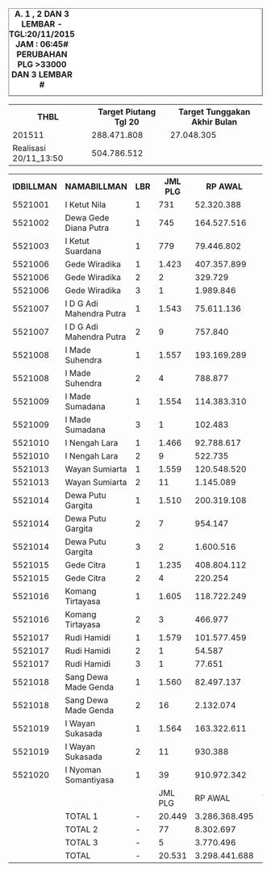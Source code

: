 <HTML>
<HEAD>
<META HTTP-EQUIV="Content-Type" CONTENT="text/html;charset=windows-1252">
<TITLE>MONITOR LEMBAR BILLMAN NOPEMBER 2015 - RAYON KLUNGKUNG</TITLE> 


</HEAD>
<BODY>
<TABLE BORDER=1 BGCOLOR=#ffffff CELLSPACING=0><FONT FACE="Segoe UI" COLOR=#000000><CAPTION><B>A. 1 , 2 DAN 3 LEMBAR  - TGL:20/11/2015 JAM : 06:45# PERUBAHAN PLG >33000 DAN 3 LEMBAR #</B></CAPTION></FONT>

<table><tbody><tr><th>THBL</th><th>Target Piutang Tgl 20</th><th>Target Tunggakan Akhir Bulan</th></tr><tr><td>201511</td><td>288.471.808</td><td>27.048.305</td></tr><tr><td>Realisasi 20/11_13:50</td><td>504.786.512</td><td> </td></tr></tbody></table>

<table><tbody><tr><th>IDBILLMAN</th><th>NAMABILLMAN</th><th>LBR</th><th> JML PLG </th><th> RP AWAL </th><th>TGL AKHIR</th><th>LBR</th><th> AKHIR PLG </th><th> AKHIR RP </th><th> - </th><th>LNS PLG</th><th>LNS RP</th><th>% LBR</th><th>% RP</th><th> - </th><th>TGL</th><th>LBR</th><th> PLG </th><th> RP </th><th> - </th><th>LNS PLG</th><th>LNS RP</th><th>% LBR</th><th>% RP</th><th> - </th><th> TGL</th><th>L</th><th> PLG </th><th> RP </th><th>SEGEL</th><th>DTNG</th><th>% LBR</th><th>% RP</th></tr><tr><td>5521001</td><td>I Ketut Nila</td><td>1</td><td> 731 </td><td> 52.320.388 </td><td>20/11_13:50</td><td>1</td><td>150</td><td> 5.815.479 </td><td> - </td><td> 31 </td><td> 2.888.040 </td><td>-79,48%</td><td>-88,88%</td><td> - </td><td>20/11_06:45</td><td>1</td><td> 181 </td><td> 8.703.519 </td><td> - </td><td> 30 </td><td> 5.296.029 </td><td>-75,24%</td><td>-83,36%</td><td> - </td><td>19/11_19:20</td><td>1</td><td> 211 </td><td> 13.999.548 </td><td> </td><td> </td><td>-71,14%</td><td>-73,24%</td></tr><tr><td>5521002</td><td>Dewa Gede Diana Putra</td><td>1</td><td> 745 </td><td> 164.527.516 </td><td>20/11_13:50</td><td>1</td><td>274</td><td> 71.350.960 </td><td> - </td><td> 48 </td><td> 20.930.090 </td><td>-63,22%</td><td>-56,63%</td><td> - </td><td>20/11_06:45</td><td>1</td><td> 322 </td><td> 92.281.050 </td><td> - </td><td> 2 </td><td> 4.696.076 </td><td>-56,78%</td><td>-43,91%</td><td> - </td><td>19/11_19:20</td><td>1</td><td> 324 </td><td> 96.977.126 </td><td> </td><td> </td><td>-56,51%</td><td>-41,06%</td></tr><tr><td>5521003</td><td>I Ketut Suardana</td><td>1</td><td> 779 </td><td> 79.446.802 </td><td>20/11_13:50</td><td>1</td><td>98</td><td> 9.833.240 </td><td> - </td><td> 29 </td><td> 3.906.968 </td><td>-87,42%</td><td>-87,62%</td><td> - </td><td>20/11_06:45</td><td>1</td><td> 127 </td><td> 13.740.208 </td><td> - </td><td> - </td><td> - </td><td>-83,70%</td><td>-82,71%</td><td> - </td><td>19/11_19:20</td><td>1</td><td> 127 </td><td> 13.740.208 </td><td> </td><td> </td><td>-83,70%</td><td>-82,71%</td></tr><tr><td>5521006</td><td>Gede Wiradika</td><td>1</td><td> 1.423 </td><td> 407.357.899 </td><td>20/11_13:50</td><td>1</td><td>228</td><td> 47.060.572 </td><td> - </td><td> 146 </td><td> 78.331.826 </td><td>-83,98%</td><td>-88,45%</td><td> - </td><td>20/11_06:45</td><td>1</td><td> 374 </td><td> 125.392.398 </td><td> - </td><td> 13 </td><td> 1.149.367 </td><td>-73,72%</td><td>-69,22%</td><td> - </td><td>19/11_19:20</td><td>1</td><td> 387 </td><td> 126.541.765 </td><td> </td><td> </td><td>-72,80%</td><td>-68,94%</td></tr><tr><td>5521006</td><td>Gede Wiradika</td><td>2</td><td> 2 </td><td> 329.729 </td><td>20/11_13:50</td><td>2</td><td>2</td><td> 329.729 </td><td> - </td><td> - </td><td> - </td><td>0,00%</td><td>0,00%</td><td> - </td><td>20/11_06:45</td><td>2</td><td> 2 </td><td> 329.729 </td><td> - </td><td> - </td><td> - </td><td>0,00%</td><td>0,00%</td><td> - </td><td>19/11_19:20</td><td>2</td><td> 2 </td><td> 329.729 </td><td> </td><td> </td><td>0,00%</td><td>0,00%</td></tr><tr><td>5521006</td><td>Gede Wiradika</td><td>3</td><td> 1 </td><td> 1.989.846 </td><td>20/11_13:50</td><td>3</td><td>1</td><td> 1.989.846 </td><td> - </td><td> - </td><td> - </td><td>0,00%</td><td>0,00%</td><td> - </td><td>20/11_06:45</td><td>3</td><td> 1 </td><td> 1.989.846 </td><td> - </td><td> - </td><td> - </td><td>0,00%</td><td>0,00%</td><td> - </td><td>19/11_19:20</td><td>3</td><td> 1 </td><td> 1.989.846 </td><td> </td><td> </td><td>0,00%</td><td>0,00%</td></tr><tr><td>5521007</td><td>I D G Adi Mahendra Putra</td><td>1</td><td> 1.543 </td><td> 75.611.136 </td><td>20/11_13:50</td><td>1</td><td>387</td><td> 18.851.957 </td><td> - </td><td> 109 </td><td> 5.824.999 </td><td>-74,92%</td><td>-75,07%</td><td> - </td><td>20/11_06:45</td><td>1</td><td> 496 </td><td> 24.676.956 </td><td> - </td><td> 2 </td><td> 156.096 </td><td>-67,85%</td><td>-67,36%</td><td> - </td><td>19/11_19:20</td><td>1</td><td> 498 </td><td> 24.833.052 </td><td> </td><td> </td><td>-67,73%</td><td>-67,16%</td></tr><tr><td>5521007</td><td>I D G Adi Mahendra Putra</td><td>2</td><td> 9 </td><td> 757.840 </td><td>20/11_13:50</td><td>2</td><td>1</td><td> 46.260 </td><td> - </td><td> 2 </td><td> 123.741 </td><td>-88,89%</td><td>-93,90%</td><td> - </td><td>20/11_06:45</td><td>2</td><td> 3 </td><td> 170.001 </td><td> - </td><td> - </td><td> - </td><td>-66,67%</td><td>-77,57%</td><td> - </td><td>19/11_19:20</td><td>2</td><td> 3 </td><td> 170.001 </td><td> </td><td> </td><td>-66,67%</td><td>-77,57%</td></tr><tr><td>5521008</td><td>I Made Suhendra</td><td>1</td><td> 1.557 </td><td> 193.169.289 </td><td>20/11_13:50</td><td>1</td><td>203</td><td> 24.282.944 </td><td> - </td><td> 203 </td><td> 27.970.494 </td><td>-86,96%</td><td>-87,43%</td><td> - </td><td>20/11_06:45</td><td>1</td><td> 406 </td><td> 52.253.438 </td><td> - </td><td> 3 </td><td> 770.828 </td><td>-73,92%</td><td>-72,95%</td><td> - </td><td>19/11_19:20</td><td>1</td><td> 409 </td><td> 53.024.266 </td><td> </td><td> </td><td>-73,73%</td><td>-72,55%</td></tr><tr><td>5521008</td><td>I Made Suhendra</td><td>2</td><td> 4 </td><td> 788.877 </td><td>20/11_13:50</td><td>2</td><td>3</td><td> 660.929 </td><td> - </td><td> 1 </td><td> 127.948 </td><td>-25,00%</td><td>-16,22%</td><td> - </td><td>20/11_06:45</td><td>2</td><td> 4 </td><td> 788.877 </td><td> - </td><td> - </td><td> - </td><td>0,00%</td><td>0,00%</td><td> - </td><td>19/11_19:20</td><td>2</td><td> 4 </td><td> 788.877 </td><td> </td><td> </td><td>0,00%</td><td>0,00%</td></tr><tr><td>5521009</td><td>I Made Sumadana</td><td>1</td><td> 1.554 </td><td> 114.383.310 </td><td>20/11_13:50</td><td>1</td><td>302</td><td> 26.224.793 </td><td> - </td><td> 101 </td><td> 8.232.488 </td><td>-80,57%</td><td>-77,07%</td><td> - </td><td>20/11_06:45</td><td>1</td><td> 403 </td><td> 34.457.281 </td><td> - </td><td> 5 </td><td> 328.726 </td><td>-74,07%</td><td>-69,88%</td><td> - </td><td>19/11_19:20</td><td>1</td><td> 408 </td><td> 34.786.007 </td><td> </td><td> </td><td>-73,75%</td><td>-69,59%</td></tr><tr><td>5521009</td><td>I Made Sumadana</td><td>3</td><td> 1 </td><td> 102.483 </td><td>20/11_13:50</td><td>3</td><td>1</td><td> 102.483 </td><td> - </td><td> - </td><td> - </td><td>0,00%</td><td>0,00%</td><td> - </td><td>20/11_06:45</td><td>3</td><td> 1 </td><td> 102.483 </td><td> - </td><td> - </td><td> - </td><td>0,00%</td><td>0,00%</td><td> - </td><td>19/11_19:20</td><td>3</td><td> 1 </td><td> 102.483 </td><td> </td><td> </td><td>0,00%</td><td>0,00%</td></tr><tr><td>5521010</td><td>I Nengah Lara</td><td>1</td><td> 1.466 </td><td> 92.788.617 </td><td>20/11_13:50</td><td>1</td><td>216</td><td> 15.537.435 </td><td> - </td><td> 113 </td><td> 8.782.245 </td><td>-85,27%</td><td>-83,26%</td><td> - </td><td>20/11_06:45</td><td>1</td><td> 329 </td><td> 24.319.680 </td><td> - </td><td> 2 </td><td> 42.933 </td><td>-77,56%</td><td>-73,79%</td><td> - </td><td>19/11_19:20</td><td>1</td><td> 331 </td><td> 24.362.613 </td><td> </td><td> </td><td>-77,42%</td><td>-73,74%</td></tr><tr><td>5521010</td><td>I Nengah Lara</td><td>2</td><td> 9 </td><td> 522.735 </td><td>20/11_13:50</td><td>2</td><td>6</td><td> 326.474 </td><td> - </td><td> 1 </td><td> 25.255 </td><td>-33,33%</td><td>-37,55%</td><td> - </td><td>20/11_06:45</td><td>2</td><td> 7 </td><td> 351.729 </td><td> - </td><td> - </td><td> - </td><td>-22,22%</td><td>-32,71%</td><td> - </td><td>19/11_19:20</td><td>2</td><td> 7 </td><td> 351.729 </td><td> </td><td> </td><td>-22,22%</td><td>-32,71%</td></tr><tr><td>5521013</td><td>Wayan Sumiarta</td><td>1</td><td> 1.559 </td><td> 120.548.520 </td><td>20/11_13:50</td><td>1</td><td>448</td><td> 36.441.994 </td><td> - </td><td> 115 </td><td> 8.656.398 </td><td>-71,26%</td><td>-69,77%</td><td> - </td><td>20/11_06:45</td><td>1</td><td> 563 </td><td> 45.098.392 </td><td> - </td><td> 5 </td><td> 276.635 </td><td>-63,89%</td><td>-62,59%</td><td> - </td><td>19/11_19:20</td><td>1</td><td> 568 </td><td> 45.375.027 </td><td> </td><td> </td><td>-63,57%</td><td>-62,36%</td></tr><tr><td>5521013</td><td>Wayan Sumiarta</td><td>2</td><td> 11 </td><td> 1.145.089 </td><td>20/11_13:50</td><td>2</td><td>9</td><td> 929.819 </td><td> - </td><td> 1 </td><td> 85.602 </td><td>-18,18%</td><td>-18,80%</td><td> - </td><td>20/11_06:45</td><td>2</td><td> 10 </td><td> 1.015.421 </td><td> - </td><td> - </td><td> - </td><td>-9,09%</td><td>-11,32%</td><td> - </td><td>19/11_19:20</td><td>2</td><td> 10 </td><td> 1.015.421 </td><td> </td><td> </td><td>-9,09%</td><td>-11,32%</td></tr><tr><td>5521014</td><td>Dewa Putu Gargita</td><td>1</td><td> 1.510 </td><td> 200.319.108 </td><td>20/11_13:50</td><td>1</td><td>332</td><td> 38.999.419 </td><td> - </td><td> 107 </td><td> 19.432.343 </td><td>-78,01%</td><td>-80,53%</td><td> - </td><td>20/11_06:45</td><td>1</td><td> 439 </td><td> 58.431.762 </td><td> - </td><td> 1 </td><td> 71.566 </td><td>-70,93%</td><td>-70,83%</td><td> - </td><td>19/11_19:20</td><td>1</td><td> 440 </td><td> 58.503.328 </td><td> </td><td> </td><td>-70,86%</td><td>-70,79%</td></tr><tr><td>5521014</td><td>Dewa Putu Gargita</td><td>2</td><td> 7 </td><td> 954.147 </td><td>20/11_13:50</td><td>2</td><td>6</td><td> 754.453 </td><td> - </td><td> 1 </td><td> 199.694 </td><td>-14,29%</td><td>-20,93%</td><td> - </td><td>20/11_06:45</td><td>2</td><td> 7 </td><td> 954.147 </td><td> - </td><td> - </td><td> - </td><td>0,00%</td><td>0,00%</td><td> - </td><td>19/11_19:20</td><td>2</td><td> 7 </td><td> 954.147 </td><td> </td><td> </td><td>0,00%</td><td>0,00%</td></tr><tr><td>5521014</td><td>Dewa Putu Gargita</td><td>3</td><td> 2 </td><td> 1.600.516 </td><td>20/11_13:50</td><td>3</td><td>1</td><td> 107.598 </td><td> - </td><td> 1 </td><td> 1.492.918 </td><td>-50,00%</td><td>-93,28%</td><td> - </td><td>20/11_06:45</td><td>3</td><td> 2 </td><td> 1.600.516 </td><td> - </td><td> - </td><td> - </td><td>0,00%</td><td>0,00%</td><td> - </td><td>19/11_19:20</td><td>3</td><td> 2 </td><td> 1.600.516 </td><td> </td><td> </td><td>0,00%</td><td>0,00%</td></tr><tr><td>5521015</td><td>Gede Citra</td><td>1</td><td> 1.235 </td><td> 408.804.112 </td><td>20/11_13:50</td><td>1</td><td>197</td><td> 31.085.663 </td><td> - </td><td> 110 </td><td> 75.980.131 </td><td>-84,05%</td><td>-92,40%</td><td> - </td><td>20/11_06:45</td><td>1</td><td> 307 </td><td> 107.065.794 </td><td> - </td><td> 1 </td><td> 878.776 </td><td>-75,14%</td><td>-73,81%</td><td> - </td><td>19/11_19:20</td><td>1</td><td> 308 </td><td> 107.944.570 </td><td> </td><td> </td><td>-75,06%</td><td>-73,60%</td></tr><tr><td>5521015</td><td>Gede Citra</td><td>2</td><td> 4 </td><td> 220.254 </td><td>20/11_13:50</td><td>2</td><td>3</td><td> 102.158 </td><td> - </td><td> - </td><td> - </td><td>-25,00%</td><td>-53,62%</td><td> - </td><td>20/11_06:45</td><td>2</td><td> 3 </td><td> 102.158 </td><td> - </td><td> - </td><td> - </td><td>-25,00%</td><td>-53,62%</td><td> - </td><td>19/11_19:20</td><td>2</td><td> 3 </td><td> 102.158 </td><td> </td><td>2</td><td>-25,00%</td><td>-53,62%</td></tr><tr><td>5521016</td><td>Komang Tirtayasa</td><td>1</td><td> 1.605 </td><td> 118.722.249 </td><td>20/11_13:50</td><td>1</td><td>383</td><td> 29.407.841 </td><td> - </td><td> 206 </td><td> 15.331.583 </td><td>-76,14%</td><td>-75,23%</td><td> - </td><td>20/11_06:45</td><td>1</td><td> 589 </td><td> 44.739.424 </td><td> - </td><td> 3 </td><td> 270.034 </td><td>-63,30%</td><td>-62,32%</td><td> - </td><td>19/11_19:20</td><td>1</td><td> 592 </td><td> 45.009.458 </td><td> </td><td> </td><td>-63,12%</td><td>-62,09%</td></tr><tr><td>5521016</td><td>Komang Tirtayasa</td><td>2</td><td> 3 </td><td> 466.977 </td><td>20/11_13:50</td><td>2</td><td>1</td><td> 61.308 </td><td> - </td><td> 1 </td><td> 131.301 </td><td>-66,67%</td><td>-86,87%</td><td> - </td><td>20/11_06:45</td><td>2</td><td> 2 </td><td> 192.609 </td><td> - </td><td> - </td><td> - </td><td>-33,33%</td><td>-58,75%</td><td> - </td><td>19/11_19:20</td><td>2</td><td> 2 </td><td> 192.609 </td><td> </td><td> </td><td>-33,33%</td><td>-58,75%</td></tr><tr><td>5521017</td><td>Rudi Hamidi</td><td>1</td><td> 1.579 </td><td> 101.577.459 </td><td>20/11_13:50</td><td>1</td><td>150</td><td> 10.667.026 </td><td> - </td><td> 142 </td><td> 13.789.637 </td><td>-90,50%</td><td>-89,50%</td><td> - </td><td>20/11_06:45</td><td>1</td><td> 292 </td><td> 24.456.663 </td><td> - </td><td> 2 </td><td> 52.338 </td><td>-81,51%</td><td>-75,92%</td><td> - </td><td>19/11_19:20</td><td>1</td><td> 294 </td><td> 24.509.001 </td><td> </td><td> </td><td>-81,38%</td><td>-75,87%</td></tr><tr><td>5521017</td><td>Rudi Hamidi</td><td>2</td><td> 1 </td><td> 54.587 </td><td>20/11_13:50</td><td>2</td><td>1</td><td> 54.587 </td><td> - </td><td> - </td><td> - </td><td>0,00%</td><td>0,00%</td><td> - </td><td>20/11_06:45</td><td>2</td><td> 1 </td><td> 54.587 </td><td> - </td><td> - </td><td> - </td><td>0,00%</td><td>0,00%</td><td> - </td><td>19/11_19:20</td><td>2</td><td> 1 </td><td> 54.587 </td><td> </td><td> </td><td>0,00%</td><td>0,00%</td></tr><tr><td>5521017</td><td>Rudi Hamidi</td><td>3</td><td> 1 </td><td> 77.651 </td><td>20/11_13:50</td><td>3</td><td>1</td><td> 77.651 </td><td> - </td><td> - </td><td> - </td><td>0,00%</td><td>0,00%</td><td> - </td><td>20/11_06:45</td><td>3</td><td> 1 </td><td> 77.651 </td><td> - </td><td> - </td><td> - </td><td>0,00%</td><td>0,00%</td><td> - </td><td>19/11_19:20</td><td>3</td><td> 1 </td><td> 77.651 </td><td> </td><td> </td><td>0,00%</td><td>0,00%</td></tr><tr><td>5521018</td><td>Sang Dewa Made Genda</td><td>1</td><td> 1.560 </td><td> 82.497.137 </td><td>20/11_13:50</td><td>1</td><td>486</td><td> 28.098.615 </td><td> - </td><td> 85 </td><td> 5.480.555 </td><td>-68,85%</td><td>-65,94%</td><td> - </td><td>20/11_06:45</td><td>1</td><td> 571 </td><td> 33.579.170 </td><td> - </td><td> 2 </td><td> 60.110 </td><td>-63,40%</td><td>-59,30%</td><td> - </td><td>19/11_19:20</td><td>1</td><td> 573 </td><td> 33.639.280 </td><td> </td><td> </td><td>-63,27%</td><td>-59,22%</td></tr><tr><td>5521018</td><td>Sang Dewa Made Genda</td><td>2</td><td> 16 </td><td> 2.132.074 </td><td>20/11_13:50</td><td>2</td><td>13</td><td> 1.917.822 </td><td> - </td><td> 3 </td><td> 214.252 </td><td>-18,75%</td><td>-10,05%</td><td> - </td><td>20/11_06:45</td><td>2</td><td> 16 </td><td> 2.132.074 </td><td> - </td><td> - </td><td> - </td><td>0,00%</td><td>0,00%</td><td> - </td><td>19/11_19:20</td><td>2</td><td> 16 </td><td> 2.132.074 </td><td> </td><td> </td><td>0,00%</td><td>0,00%</td></tr><tr><td>5521019</td><td>I Wayan Sukasada</td><td>1</td><td> 1.564 </td><td> 163.322.611 </td><td>20/11_13:50</td><td>1</td><td>297</td><td> 33.453.384 </td><td> - </td><td> 207 </td><td> 17.432.698 </td><td>-81,01%</td><td>-79,52%</td><td> - </td><td>20/11_06:45</td><td>1</td><td> 504 </td><td> 50.886.082 </td><td> - </td><td> 4 </td><td> 328.566 </td><td>-67,77%</td><td>-68,84%</td><td> - </td><td>19/11_19:20</td><td>1</td><td> 508 </td><td> 51.214.648 </td><td> </td><td> </td><td>-67,52%</td><td>-68,64%</td></tr><tr><td>5521019</td><td>I Wayan Sukasada</td><td>2</td><td> 11 </td><td> 930.388 </td><td>20/11_13:50</td><td>2</td><td>6</td><td> 533.566 </td><td> - </td><td> 2 </td><td> 87.360 </td><td>-45,45%</td><td>-42,65%</td><td> - </td><td>20/11_06:45</td><td>2</td><td> 8 </td><td> 620.926 </td><td> - </td><td> - </td><td> - </td><td>-27,27%</td><td>-33,26%</td><td> - </td><td>19/11_19:20</td><td>2</td><td> 8 </td><td> 620.926 </td><td> </td><td> </td><td>-27,27%</td><td>-33,26%</td></tr><tr><td>5521020</td><td>I Nyoman Somantiyasa</td><td>1</td><td> 39 </td><td> 910.972.342 </td><td>20/11_13:50</td><td>1</td><td>5</td><td> 69.680.507 </td><td> - </td><td> 2 </td><td> 26.065.278 </td><td>-87,18%</td><td>-92,35%</td><td> - </td><td>20/11_06:45</td><td>1</td><td> 7 </td><td> 95.745.785 </td><td> - </td><td> 1 </td><td> 22.824.997 </td><td>-82,05%</td><td>-89,49%</td><td> - </td><td>19/11_19:20</td><td>1</td><td> 8 </td><td> 118.570.782 </td><td> </td><td> </td><td>-79,49%</td><td>-86,98%</td></tr><tr><td> </td><td> </td><td> </td><td> JML PLG </td><td> RP AWAL </td><td>TGL AKHIR</td><td>-</td><td> SISA PLG </td><td> SISA RP </td><td> </td><td>LNS PLG</td><td>LNS RP</td><td>% LBR</td><td>% RP</td><td> </td><td>TGL</td><td>L</td><td> PLG </td><td> RP </td><td> </td><td>LNS PLG</td><td>LNS RP</td><td>% LBR</td><td>% RP</td><td> </td><td> TGL</td><td>L</td><td> PLG </td><td> RP </td><td>SEGEL</td><td>DTNG</td><td>% LBR</td><td>% RP</td></tr><tr><td> </td><td> TOTAL 1 </td><td> - </td><td> 20.449 </td><td> 3.286.368.495 </td><td>20/11_13:50</td><td>1</td><td> 4.156 </td><td> 496.791.829 </td><td> </td><td> 1.754 </td><td> 339.035.773 </td><td>-79,68%</td><td>-84,88%</td><td> </td><td>20/11_06:45</td><td>1</td><td> 5.910 </td><td> 835.827.602 </td><td> </td><td> 76 </td><td> 37.203.077 </td><td>-71,10%</td><td>-74,57%</td><td> </td><td>19/11_19:20</td><td>1</td><td> 5.986 </td><td> 873.030.679 </td><td> - </td><td> - </td><td>-70,73%</td><td>-73,43%</td></tr><tr><td> </td><td> TOTAL 2 </td><td> - </td><td> 77 </td><td> 8.302.697 </td><td>20/11_13:50</td><td>2</td><td> 51 </td><td> 5.717.105 </td><td> </td><td> 12 </td><td> 995.153 </td><td>-33,77%</td><td>-31,14%</td><td> </td><td>20/11_06:45</td><td>2</td><td> 63 </td><td> 6.712.258 </td><td> </td><td> - </td><td> - </td><td>-18,18%</td><td>-19,16%</td><td> </td><td>19/11_19:20</td><td>2</td><td> 63 </td><td> 6.712.258 </td><td> - </td><td> 2 </td><td>-18,18%</td><td>-19,16%</td></tr><tr><td> </td><td> TOTAL 3 </td><td> - </td><td> 5 </td><td> 3.770.496 </td><td>20/11_13:50</td><td>3</td><td> 4 </td><td> 2.277.578 </td><td> </td><td> 1 </td><td> 1.492.918 </td><td>-20,00%</td><td>-39,59%</td><td> </td><td>20/11_06:45</td><td>3</td><td> 5 </td><td> 3.770.496 </td><td> </td><td> - </td><td> - </td><td>0,00%</td><td>0,00%</td><td> </td><td>19/11_19:20</td><td>3</td><td> 5 </td><td> 3.770.496 </td><td> - </td><td> - </td><td>0,00%</td><td>0,00%</td></tr><tr><td> </td><td> TOTAL </td><td> - </td><td> 20.531 </td><td> 3.298.441.688 </td><td>20/11_13:50</td><td> - </td><td> 4.211 </td><td> 504.786.512 </td><td> - </td><td> 1.767 </td><td> 341.523.844 </td><td>-79,49%</td><td>-84,70%</td><td> </td><td>20/11_06:45</td><td> - </td><td> 5.978 </td><td> 846.310.356 </td><td> - </td><td> 76 </td><td> 37.203.077 </td><td>-70,88%</td><td>-74,34%</td><td> </td><td>19/11_19:20</td><td> </td><td> 6.054 </td><td> 883.513.433 </td><td> - </td><td> 2 </td><td>-70,51%</td><td>-73,21%</td></tr></tbody></table>

<TFOOT></TFOOT>
</TABLE>
</BODY>
</HTML> 
